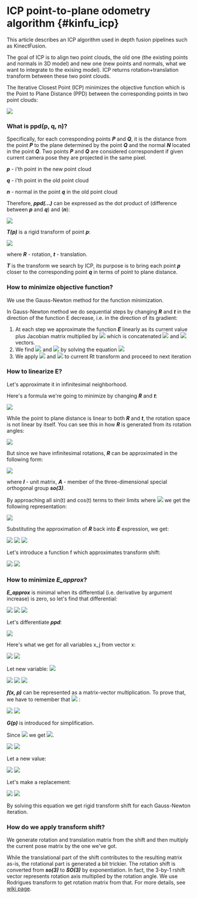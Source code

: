 # ICP point-to-plane odometry algorithm {#kinfu_icp}

This article describes an ICP algorithm used in depth fusion pipelines such as KinectFusion.

The goal of ICP is to align two point clouds, the old one (the existing points and normals in 3D model) and new one (new points and normals, what we want to integrate to the exising model). ICP returns rotation+translation transform between these two point clouds.

The Iterative Closest Point (ICP) minimizes the objective function which is the Point to Plane Distance (PPD) between the corresponding points in two point clouds:

<img src="https://render.githubusercontent.com/render/math?math=E=\sum_{i}\left\|ppd(p_{i}, q_{i}, n_{i})\right\|_{2}\rightarrow0">

### What is ppd(p, q, n)?

Specifically, for each corresponding points ***P*** and ***Q***, it is the distance from the point ***P*** to the plane determined by the point ***Q*** and the normal ***N*** located in the point ***Q***.
Two points ***P*** and ***Q*** are considered correspondent if given current camera pose they are projected in the same pixel.

***p*** - i'th point in the new point cloud

***q*** - i'th point in the old point cloud

***n*** - normal in the point ***q*** in the old point cloud

Therefore, ***ppd(...)*** can be expressed as the dot product of (difference between ***p*** and ***q***) and (***n***):

<img src="https://render.githubusercontent.com/render/math?math=dot(T_{p2q}(p)-q, n)=dot((R\cdot p %2b t)-q,n)=[(R\cdot p %2b t)-q]^{T}\cdot n">

***T(p)*** is a rigid transform of point ***p***:

<img src="https://render.githubusercontent.com/render/math?math=T_{p2q}(p) = (R \cdot  p %2B t)">

where ***R*** - rotation, ***t*** - translation.

***T*** is the transform we search by ICP, its purpose is to bring each point ***p*** closer to the corresponding point ***q*** in terms of point to plane distance.

### How to minimize objective function?

We use the Gauss-Newton method for the function minimization.

In Gauss-Newton method we do sequential steps by changing ***R*** and ***t*** in the direction of the function E decrease, i.e. in the direction of its gradient:

1. At each step we approximate the function ***E*** linearly as its current value plus Jacobian matrix multiplied by <img src="https://render.githubusercontent.com/render/math?math=\Delta x"> which is concatenated <img src="https://render.githubusercontent.com/render/math?math=\Delta R"> and <img src="https://render.githubusercontent.com/render/math?math=\Delta t"> vectors.
2. We find <img src="https://render.githubusercontent.com/render/math?math=\Delta R"> and <img src="https://render.githubusercontent.com/render/math?math=\Delta t"> by solving the equation <img src="https://render.githubusercontent.com/render/math?math=E_{approx}(\Delta x) = 0">
3. We apply <img src="https://render.githubusercontent.com/render/math?math=\Delta R"> and <img src="https://render.githubusercontent.com/render/math?math=\Delta t"> to current Rt transform and proceed to next iteration

### How to linearize E?

Let's approximate it in infinitesimal neighborhood.

Here's a formula we're going to minimize by changing ***R*** and ***t***:

<img src="https://render.githubusercontent.com/render/math?math=E=\sum\left\|[(R\cdot p %2B t)-q]^{T}\cdot n\right\|_{2}">

While the point to plane distance is linear to both ***R*** and ***t***,  the rotation space is not linear by itself. You can see this in how ***R*** is generated from its rotation angles:

<img src="https://render.githubusercontent.com/render/math?math=%5Cdisplaystyle+R+%3D+R_%7Bz%7D%28%5Cgamma%29R_%7By%7D%28%5Cbeta+%29R_%7Bx%7D%28%5Calpha%29%3D%0A%5Cbegin%7Bbmatrix%7D%0Acos%28%5Cgamma%29+%26+-sin%28%5Cgamma%29+%26+0+%5C%5C%0Asin%28%5Cgamma%29+%26+cos%28%5Cgamma%29+%26+0%5C%5C%0A0+%26+0+%26+1%0A%5Cend%7Bbmatrix%7D%0A%5Cbegin%7Bbmatrix%7D%0Acos%28%5Cbeta%29+%26+0+%26+sin%28%5Cbeta%29%5C%5C%0A0+%26+1+%26+0%5C%5C%0A-sin%28%5Cbeta%29+%26+0+%26+cos%28%5Cbeta%29%0A%5Cend%7Bbmatrix%7D%0A%5Cbegin%7Bbmatrix%7D%0A1+%26+0+%26+0%5C%5C%0A0+%26+cos%28%5Calpha%29+%26+-sin%28%5Calpha%29%5C%5C%0A0+%26+sin%28%5Calpha%29+%26+cos%28%5Calpha%29%0A%5Cend%7Bbmatrix%7D%0A">

But since we have infinitesimal rotations, ***R*** can be approximated in the following form:

<img src="https://render.githubusercontent.com/render/math?math=R=I %2B Ad\theta">

where ***I*** - unit matrix, ***A*** - member of the three-dimensional special orthogonal group ***so(3)***.

By approaching all sin(t) and cos(t) terms to their limits where <img src="https://render.githubusercontent.com/render/math?math=t \rightarrow 0"> we get the following representation:

<img src="https://render.githubusercontent.com/render/math?math=R = I %2B \begin{bmatrix}0 %26 -\gamma  %26 \beta \\ \gamma %26 0 %26 -\alpha \\ -\beta  %26 \alpha  %26 0 \end{bmatrix} = I %2B skew(\begin{bmatrix} \alpha %26 \beta %26 \gamma \end{bmatrix}^{T}) = I %2B skew(R_{shift}) ">

Substituting the approximation of ***R*** back into ***E*** expression, we get:

<img src="https://render.githubusercontent.com/render/math?math=E_{approx}=\sum\left\|[(I %2B skew(R_{shift})) \cdot  p %2B t - q]^{T}  \cdot n \right \|_{2} ">

<img src="https://render.githubusercontent.com/render/math?math=E_{approx} = \sum \left \| [I \cdot  p %2B skew(R_{shift}) \cdot  p %2B t - q]^{T}  \cdot n \right \|_{2} ">

<img src="https://render.githubusercontent.com/render/math?math=E_{approx} = \sum \left \| [skew(R_{shift}) \cdot  p %2B t %2B p- q]^{T}  \cdot n \right \|_{2} ">

Let's introduce a function f which approximates transform shift:

<img src="https://render.githubusercontent.com/render/math?math=f(x, p) = skew(R_{shift}) \cdot  p %2B t">

<img src="https://render.githubusercontent.com/render/math?math=E_{approx} = \sum \left \| [f(x, p) %2B p- q]^{T}  \cdot n \right \|_{2}">

### How to minimize _E_approx_?

***E_approx*** is minimal when its differential (i.e. derivative by argument increase) is zero, so let's find that differential:

<img src="https://render.githubusercontent.com/render/math?math=d(E_{approx}) = \sum_i d(\left \| ppd(T_{approx}(p_i), q_i, n_i) \right \|_2) = ">
<img src="https://render.githubusercontent.com/render/math?math=\sum_i d(ppd(T_{approx}(p_i), q_i, n_i)^2) =">
<img src="https://render.githubusercontent.com/render/math?math=\sum_i 2\cdot ppd(...)\cdot d(ppd(T_{approx}(p_i), q_i, n_i))">

Let's differentiate ***ppd***:

<img src="https://render.githubusercontent.com/render/math?math=d(ppd(T_{approx}(p_i), q_i, n_i)) = d([f(x, p_i) %2b p_i- q_i]^{T}  \cdot n_i) = df(x, p_i)^{T}  \cdot n_i = dx^T f'(x, p_i)^T \cdot n_i">

Here's what we get for all variables x_j from vector x:

<img src="https://render.githubusercontent.com/render/math?math=\frac{\partial E}{\partial x_{j}} = \sum [2 \cdot (f(x, p) %2B p - q)^{T} \cdot n] \cdot [f_{j}'(x, p)^{T} \cdot n] = 0">

<img src="https://render.githubusercontent.com/render/math?math=\sum [2 \cdot n^{T} \cdot (f(x, p) %2B p - q)] \cdot [n^{T} \cdot f{}'(x, p)] = 0 ">

Let new variable: <img src="https://render.githubusercontent.com/render/math?math=\triangle p = p - q">

<img src="https://render.githubusercontent.com/render/math?math=\sum [2 \cdot n^{T} \cdot (f(x, p) %2B \triangle p)] \cdot [n^{T} \cdot f{}'(x, p)] = 0">

<img src="https://render.githubusercontent.com/render/math?math=\sum [(f(x, p) %2B \triangle p)^{T} \cdot (n \cdot n^{T})] \cdot f{}'(x, p) = 0">

<img src="https://render.githubusercontent.com/render/math?math=\sum f{}'(x, p)^{T} \cdot [n \cdot n^{T}] \cdot [f(x, p) %2B \triangle p] = 0">

***f(x, p)*** can be represented as a matrix-vector multiplication. To prove that, we have to remember that <img src="https://render.githubusercontent.com/render/math?math=cross(a, b) = skew(a) \cdot b = skew(b)^{T} \cdot a"> :

<img src="https://render.githubusercontent.com/render/math?math=f(x, p) = skew(R_{shift}) \cdot  p %2B t_{shift} = skew(p)^T R_{shift} %2B t_{shift}">
<img src="https://render.githubusercontent.com/render/math?math=f(x, p) = \begin{bmatrix} skew(p)^{T} %26 I_{3\times 3}\end{bmatrix} \cdot \begin{bmatrix} \triangle R %26 \triangle t \end{bmatrix}^{T} = G(p) \cdot x">

***G(p)*** is introduced for simplification.

Since <img src="https://render.githubusercontent.com/render/math?math=d(f(x, p)) = G(p) \cdot dx = f'(x, p) \cdot dx"> we get <img src="https://render.githubusercontent.com/render/math?math=f'(x, p) = G(p)">.

<img src="https://render.githubusercontent.com/render/math?math=\sum f{}'(x, p)^{T} \cdot [n \cdot n^{T}] \cdot [f(x, p)] = \sum f{}'(x, p)^{T} \cdot [n \cdot n^{T}] \cdot [- \triangle p]">

<img src="https://render.githubusercontent.com/render/math?math=\sum G(p)^{T} \cdot [n \cdot n^{T}] \cdot [G(p) \cdot X] = \sum G(p)^{T} \cdot [n \cdot n^{T}] \cdot [- \triangle p]">

Let a new value:

<img src="https://render.githubusercontent.com/render/math?math=C = G(p)^{T} \cdot n">

<img src="https://render.githubusercontent.com/render/math?math=C^{T} = (G(p)^{T} \cdot n)^{T} = n^{T} \cdot G(p)">

Let's make a replacement:

<img src="https://render.githubusercontent.com/render/math?math=\sum C \cdot C^{T} \cdot X = \sum C \cdot n^{T} \cdot [- \triangle p]">

<img src="https://render.githubusercontent.com/render/math?math=\sum C\cdot C^{T}\cdot \begin{bmatrix} \triangle R\\ \triangle t \end{bmatrix} = \sum C \cdot n^{T} \cdot [- \triangle p]">

By solving this equation we get rigid transform shift for each Gauss-Newton iteration.

### How do we apply transform shift?

We generate rotation and translation matrix from the shift and then multiply the current pose matrix by the one we've got.

While the translational part of the shift contributes to the resulting matrix as-is, the rotational part is generated a bit trickier.
The rotation shift is converted from ***so(3)*** to ***SO(3)*** by exponentiation.
In fact, the 3-by-1 rshift vector represents rotation axis multiplied by the rotation angle. We use Rodrigues transform to get rotation matrix from that.
For more details, see [wiki page](https://en.wikipedia.org/wiki/3D_rotation_group).
